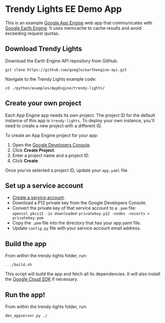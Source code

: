 Trendy Lights EE Demo App
=========================

This is an example [Google App Engine](https://cloud.google.com/appengine/docs)
web app that communicates with [Google Earth Engine](https://earthengine.google.org).
It uses memcache to cache results and avoid exceeding request quotas.


Download Trendy Lights
----------------------

Download the Earth Engine API repository from GitHub:

    git clone https://github.com/google/earthengine-api.git

Navigate to the Trendy Lights example code:

    cd ./python/examples/AppEngine/trendy-lights/


Create your own project
-----------------------

Each App Engine app needs its own project. The project ID for
the default instance of this app is `trendy-lights`. To deploy
your own instance, you'll need to create a new project with a
different ID.

To create an App Engine project for your app:

1. Open the [Google Developers Console](//console.developers.google.com).
2. Click **Create Project**.
3. Enter a project name and a project ID.
4. Click **Create**.

Once you've selected a project ID, update your `app.yaml` file.


Set up a service account
------------------------

- [Create a service account](https://sites.google.com/site/earthengineapidocs/creating-oauth2-service-account).
- Download a P12 private key from the Google Developers Console.
- Convert the private key of that service account to a `.pem` file:  
  `openssl pkcs12 -in downloaded-privatekey.p12 -nodes -nocerts > privatekey.pem`
- Copy the `.pem` file into the directory that has your app.yaml file.
- Update `config.py` file with your service account email address.


Build the app
-------------

From within the trendy-lights folder, run:

    . ./build.sh

This script will build the app and fetch all its dependencies.  It will also
install the [Google Cloud SDK](https://cloud.google.com/sdk/) if necessary.


Run the app!
------------

From within the trendy-lights folder, run:

    dev_appserver.py ./
